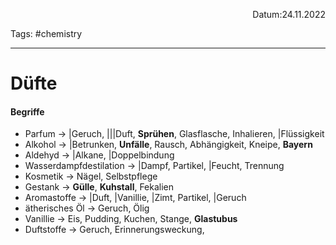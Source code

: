 <p align="right">Datum:24.11.2022</p>

Tags: #chemistry 

---
# Düfte
#### Begriffe
- Parfum → |Geruch, |||Duft, **Sprühen**, Glasflasche, Inhalieren, |Flüssigkeit
- Alkohol → |Betrunken, **Unfälle**, Rausch, Abhängigkeit, Kneipe, **Bayern**
- Aldehyd → |Alkane, |Doppelbindung
- Wasserdampfdestilation → |Dampf, Partikel, |Feucht, Trennung
- Kosmetik → Nägel, Selbstpflege
- Gestank → **Gülle**, **Kuhstall**, Fekalien
- Aromastoffe → |Duft, |Vanillie, |Zimt, Partikel, |Geruch
- ätherisches Öl → Geruch, Ölig
- Vanillie → Eis, Pudding, Kuchen, Stange, **Glastubus**
- Duftstoffe → Geruch, Erinnerungsweckung, 